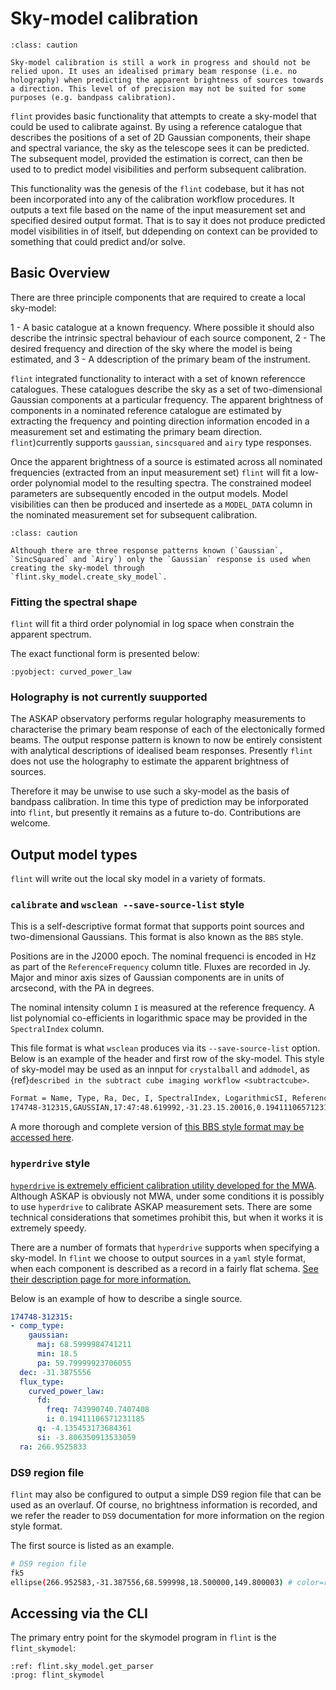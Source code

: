 # Sky-model calibration

```{admonition} Caution
:class: caution

Sky-model calibration is still a work in progress and should not be relied upon. It uses an idealised primary beam response (i.e. no holography) when predicting the apparent brightness of sources towards a direction. This level of of precision may not be suited for some purposes (e.g. bandpass calibration).
```

`flint` provides basic functionality that attempts to create a sky-model that could be used to calibrate against. By using a reference catalogue that describes the positions of a set of 2D Gaussian
components, their shape and spectral variance, the sky as the telescope sees it
can be predicted. The subsequent model, provided the estimation is correct, can then be
used to to predict model visibilities and perform subsequent calibration.

This functionality was the genesis of the `flint` codebase, but it has not been incorporated
into any of the calibration workflow procedures. It outputs a text file based on the name of the input measurement set and specified desired output format. That is to say it does not produce predicted model visibilities in of itself, but ddepending on context can be provided to something that could predict and/or solve.

## Basic Overview

There are three principle components that are required to create a local sky-model:

1 - A basic catalogue at a known frequency. Where possible it should also describe the intrinsic spectral behaviour of each source component,
2 - The desired frequency and direction of the sky where the model is being estimated, and
3 - A ddescription of the primary beam of the instrument.

`flint` integrated functionality to interact with a set of known referencce catalogues. These catalogues describe the sky as a set of two-dimensional Gaussian components at a particular frequency. The apparent brightness of components in a nominated reference catalogue are estimated by extracting the frequency and pointing direction information encoded in a measurement set and estimating the primary beam direction. `flint`)currently supports `gaussian`, `sincsquared` and `airy` type responses.

Once the apparent brightness of a source is estimated across all nominated frequencies (extracted from an input measurement set) `flint` will fit a low-order polynomial model to the resulting spectra. The constrained modeel parameters are subsequently encoded in the output models. Model visibilities can then be produced and insertede as a `MODEL_DATA` column in the nominated measurement set for subsequent calibration.

```{admonition} Caution
:class: caution

Although there are three response patterns known (`Gaussian`, `SincSquared` and `Airy`) only the `Gaussian` response is used when creating the sky-model through
`flint.sky_model.create_sky_model`.
```

### Fitting the spectral shape

`flint` will fit a third order polynomial in log space when constrain the apparent spectrum.

The exact functional form is presented below:

```{literalinclude}  ../../flint/sky_model.py
:pyobject: curved_power_law
```


### Holography is not currently suupported

The ASKAP observatory performs regular holography measurements to characterise the primary beam response of each of the electonically formed beams. The output response pattern is known to now be entirely consistent with analytical descriptions of idealised beam responses. Presently `flint` does not use the holography to estimate the apparent brightness of sources.

Therefore it may be unwise to use such a sky-model as the basis of bandpass calibration. In time this type of prediction may be inforporated into `flint`, but presently it remains as a future to-do. Contributions are welcome.

## Output model types

`flint` will write out the local sky model in a variety of formats.

### `calibrate` and `wsclean --save-source-list` style

This is a self-descriptive format format that supports point sources and two-dimensional Gaussians. This format is also known as the `BBS` style.

Positions are in the J2000 epoch. The nominal frequenci is encoded in Hz as part of the `ReferenceFrequency` column title. Fluxes are recorded in Jy. Major and minor axis sizes of Gaussian components are in units of arcsecond, with the PA in degrees.

The nominal intensity column `I` is measured at the reference frequency. A list polynomial co-efficients in logarithmic space may be provided in the `SpectralIndex` column.

This file format is what `wsclean` produces via its `--save-source-list` option. Below is an example of the header and first row of the sky-model. This style of sky-model may be used as an innput for `crystalball` and `addmodel`, as {ref}`described in the subtract cube imaging workflow <subtractcube>`.

```bash
Format = Name, Type, Ra, Dec, I, SpectralIndex, LogarithmicSI, ReferenceFrequency='743990740.7407408', MajorAxis, MinorAxis, Orientation
174748-312315,GAUSSIAN,17:47:48.619992,-31.23.15.20016,0.19411106571231185,[-3.806350913533059,-4.135453173684361],true,743990740.7407408,68.5999984741211,68.5999984741211,59.79999923706055,
```

A more thorough and complete version of [this BBS style format may be accessed here](https://support.astron.nl/LOFARImagingCookbook/bbs.html).

### `hyperdrive` style

[`hyperdrive` is extremely efficient calibration utility developed for the MWA](https://github.com/MWATelescope/mwa_hyperdrive). Although ASKAP is obviously not MWA, under some conditions it is possibly to use `hyperdrive` to calibrate ASKAP measurement sets. There are some technical considerations that sometimes prohibit this, but when it works it is extremely speedy.

There are a number of formats that `hyperdrive` supports when specifying a sky-model. In `flint` we choose to output sources in a `yaml` style format, when each component is described as a record in a fairly flat schema. [See their description page for more information.](https://mwatelescope.github.io/mwa_hyperdrive/defs/source_list_hyperdrive.html)

Below is an example of how to describe a single source.

```yaml
174748-312315:
- comp_type:
    gaussian:
      maj: 68.5999984741211
      min: 18.5
      pa: 59.79999923706055
  dec: -31.3875556
  flux_type:
    curved_power_law:
      fd:
        freq: 743990740.7407408
        i: 0.19411106571231185
      q: -4.135453173684361
      si: -3.806350913533059
  ra: 266.9525833
```

### DS9 region file

`flint` may also be configured to output a simple DS9 region file that can be used as an overlauf. Of course, no brightness information is recorded, and we refer the reader to `DS9` documentation for more information on the region style format.

The first source is listed as an example.

```bash
# DS9 region file
fk5
ellipse(266.952583,-31.387556,68.599998,18.500000,149.800003) # color=red dash=1
```

## Accessing via the CLI

The primary entry point for the skymodel program in `flint` is the `flint_skymodel`:

```{argparse}
:ref: flint.sky_model.get_parser
:prog: flint_skymodel
```
